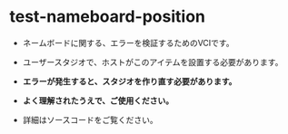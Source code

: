 # test-nameboard-position

- ネームボードに関する、エラーを検証するためのVCIです。
- ユーザースタジオで、ホストがこのアイテムを設置する必要があります。
- **エラーが発生すると、スタジオを作り直す必要があります。**
- **よく理解されたうえで、ご使用ください。**

- 詳細はソースコードをご覧ください。
